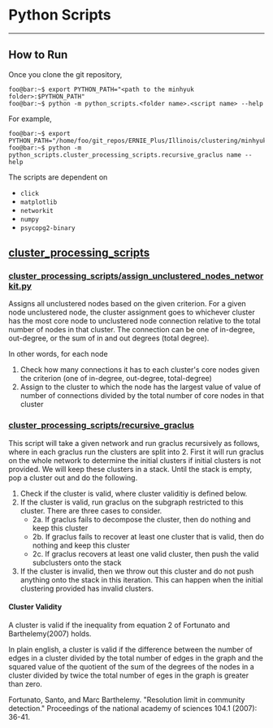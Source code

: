 # Python Scripts
---
## How to Run
Once you clone the git repository,
```console
foo@bar:~$ export PYTHON_PATH="<path to the minhyuk folder>:$PYTHON_PATH"
foo@bar:~$ python -m python_scripts.<folder name>.<script name> --help
```
For example,
```console
foo@bar:~$ export PYTHON_PATH="/home/foo/git_repos/ERNIE_Plus/Illinois/clustering/minhyuk/:$PYTHON_PATH"
foo@bar:~$ python -m python_scripts.cluster_processing_scripts.recursive_graclus name --help
```
The scripts are dependent on
- `click`
- `matplotlib`
- `networkit`
- `numpy`
- `psycopg2-binary`


## [cluster_processing_scripts](cluster_processing_scripts)

### [cluster_processing_scripts/assign_unclustered_nodes_networkit.py](cluster_processing_scripts/assign_unclustered_nodes_networkit.py)
Assigns all unclustered nodes based on the given criterion. For a given node unclustered node, the cluster assignment goes to whichever cluster has the most core node to unclustered node connection relative to the total number of nodes in that cluster. The connection can be one of in-degree, out-degree, or the sum of in and out degrees (total degree).

In other words, for each node
1. Check how many connections it has to each cluster's core nodes given the criterion (one of in-degree, out-degree, total-degree)
2. Assign to the cluster to which the node has the largest value of value of number of connections divided by the total number of core nodes in that cluster

### [cluster_processing_scripts/recursive_graclus](cluster_processing_scripts/recursive_graclus.py)
This script will take a given network and run graclus recursively as follows, where in each graclus run the clusters are split into 2.
First it will run graclus on the whole network to determine the initial clusters if initial clusters is not provided.
We will keep these clusters in a stack.
Until the stack is empty, pop a cluster out and do the following.
1. Check if the cluster is valid, where cluster validitiy is defined below.
2. If the cluster is valid, run graclus on the subgraph restricted to this cluster. There are three cases to consider.
    - 2a. If graclus fails to decompose the cluster, then do nothing and keep this cluster
    - 2b. If graclus fails to recover at least one cluster that is valid, then do nothing and keep this cluster
    - 2c. If graclus recovers at least one valid cluster, then push the valid subclusters onto the stack
3. If the cluster is invalid, then we throw out this cluster and do not push anything onto the stack in this iteration. This can happen when the initial clustering provided has invalid clusters.

#### Cluster Validity
A cluster is valid if the inequality from equation 2 of Fortunato and Barthelemy(2007) holds.

In plain english, a cluster is valid if the difference between the number of edges in a cluster divided by the total number of edges in the graph and the squared value of the quotient of the sum of the degrees of the nodes in a cluster divided by twice the total number of eges in the graph is greater than zero.

Fortunato, Santo, and Marc Barthelemy. "Resolution limit in community detection." Proceedings of the national academy of sciences 104.1 (2007): 36-41.

